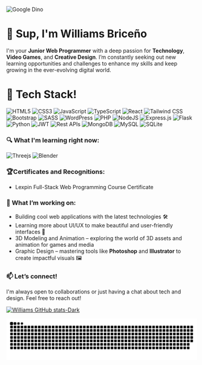 ![Google Dino](https://raw.githubusercontent.com/saadeghi/saadeghi/refs/heads/master/dino.gif)



# 👋 Sup, I'm Williams Briceño
I'm your **Junior Web Programmer** with a deep passion for **Technology**, **Video Games**, and **Creative Design**. I’m constantly seeking out new learning opportunities and challenges to enhance my skills and keep growing in the ever-evolving digital world.

# 🧰 Tech Stack!


![HTML5](https://img.shields.io/badge/HTML5-E34F26?style=for-the-badge&logo=html5&logoColor=white)
![CSS3](https://img.shields.io/badge/CSS3-1572B6?style=for-the-badge&logo=css3&logoColor=white)
![JavaScript](https://img.shields.io/badge/JavaScript-323330?style=for-the-badge&logo=javascript&logoColor=F7DF1E)
![TypeScript](https://img.shields.io/badge/typescript-%23007ACC.svg?style=for-the-badge&logo=typescript&logoColor=white)
![React](https://img.shields.io/badge/react-%2320232a.svg?style=for-the-badge&logo=react&logoColor=%2361DAFB)
![Tailwind CSS](https://img.shields.io/badge/Tailwind_CSS-38B2AC?style=for-the-badge&logo=tailwind-css&logoColor=white)
![Bootstrap](https://img.shields.io/badge/Bootstrap-563D7C?style=for-the-badge&logo=bootstrap&logoColor=white)
![SASS](https://img.shields.io/badge/SASS-hotpink.svg?style=for-the-badge&logo=SASS&logoColor=white)
![WordPress](https://img.shields.io/badge/WordPress-21759B?style=for-the-badge&logo=wordpress&logoColor=white)
![PHP](https://img.shields.io/badge/PHP-4d59ab?style=for-the-badge&logo=php&logoColor=white)
![NodeJS](https://img.shields.io/badge/node.js-6DA55F?style=for-the-badge&logo=node.js&logoColor=white)
![Express.js](https://img.shields.io/badge/express.js-%23404d59.svg?style=for-the-badge&logo=express&logoColor=%2361DAFB)
![Flask](https://img.shields.io/badge/flask-000000.svg?style=for-the-badge&logo=flask&logoColor=white)
![Python](https://img.shields.io/badge/python-3670A0?style=for-the-badge&logo=python&logoColor=ffdd54)
![JWT](https://img.shields.io/badge/JWT-black?style=for-the-badge&logo=JSON%20web%20tokens)
![Rest APIs](https://img.shields.io/badge/API-white.svg?style=for-the-badge&logo=API&logoColor=black)
![MongoDB](https://img.shields.io/badge/MongoDB-%234ea94b.svg?style=for-the-badge&logo=mongodb&logoColor=white)
![MySQL](https://img.shields.io/badge/mysql-4479A1.svg?style=for-the-badge&logo=mysql&logoColor=white)
![SQLite](https://img.shields.io/badge/sqlite-%2307405e.svg?style=for-the-badge&logo=sqlite&logoColor=white)

### 🔍 What I'm learning right now:
![Threejs](https://img.shields.io/badge/threejs-black?style=for-the-badge&logo=three.js&logoColor=white)
![Blender](https://img.shields.io/badge/blender-orange?style=for-the-badge&logo=blender&logoColor=white)

### 🏆Certificates and Recognitions:

- Lexpin Full-Stack Web Programming Course Certificate

### 🌱 What I’m working on:
- Building cool web applications with the latest technologies 🛠️
- Learning more about UI/UX to make beautiful and user-friendly interfaces 🎨
- 3D Modeling and Animation – exploring the world of 3D assets and animation for games and media 
- Graphic Design – mastering tools like **Photoshop** and **Illustrator** to create impactful visuals 🖼️

### 📫 Let’s connect!
I'm always open to collaborations or just having a chat about tech and design. Feel free to reach out!

[![Williams GitHub stats-Dark](https://github-readme-stats.vercel.app/api?username=WilliamsjAlva&show_icons=true&theme=dark#gh-dark-mode-only)](https://github.com/anuraghazra/github-readme-stats#gh-dark-mode-only)

<picture>
  <source media="(prefers-color-scheme: dark)" srcset="https://raw.githubusercontent.com/WilliamsjAlva/WilliamsjAlva/output/github-snake-dark.svg" />
  <source media="(prefers-color-scheme: light)" srcset="https://raw.githubusercontent.com/WilliamsjAlva/WilliamsjAlva/output/github-snake.svg" />
  <img alt="github-snake" src="https://raw.githubusercontent.com/WilliamsjAlva/WilliamsjAlva/output/github-snake.svg" />
</picture>

